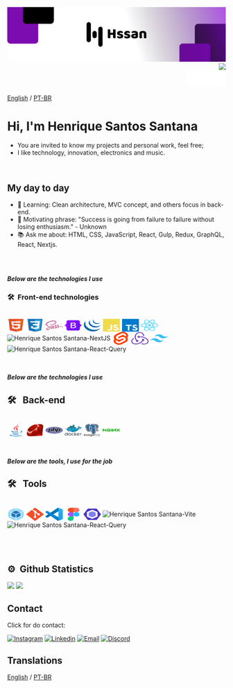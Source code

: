 <img src="./Github - Cover-highlight.png"/>

<div align="right">
    <a title="View Portfolio" href="https://henriquessan-portfolio.vercel.app/">
        <img src="https://img.shields.io/badge/View_Portfolio-7c0cb0?style=for-the-badge&logo=vercel&logoColor=white" />    
    </a>
</div>

<div align="right"> 
    <img width="90" src="./logo.svg"/>
</div>

[English](https://github.com/HenriqueSSan/HenriqueSSan) / [PT-BR](https://github.com/HenriqueSSan/HenriqueSSan/blob/main/README_pt-BR.md)

# Hi, I'm Henrique Santos Santana

- You are invited to know my projects and personal work, feel free;
- I like technology, innovation, electronics and music.

<br>

## My day to day

- 🌱 Learning: Clean architecture, MVC concept, and others focus in back-end.
- 🎯 Motivating phrase: "Success is going from failure to failure without losing enthusiasm." - Unknown
- 📚 Ask me about: HTML, CSS, JavaScript, React, Gulp, Redux, GraphQL, React, Nextjs.

<br>
<br>

_**Below are the technologies I use**_

### 🛠 &nbsp;Front-end technologies

<div style="display: inline_block"><br>
  <img align="center" title="HTML" alt="Henrique Santos Santana-HTML" height="30" width="40" src="https://raw.githubusercontent.com/devicons/devicon/master/icons/html5/html5-original.svg">
  <img align="center" title="CSS" alt="Henrique Santos Santana-CSS" height="30" width="40" src="https://raw.githubusercontent.com/devicons/devicon/master/icons/css3/css3-original.svg">
  <img align="center" title="SASS/SCSS" alt="Henrique Santos Satana -SASS/SCSS" height="30" width="40" src="https://github.com/devicons/devicon/blob/master/icons/sass/sass-original.svg" >
  <img align="center" title="Bootstrap" alt="Henrique Santos Santana-Bootstrap" height="30" width="40" src="https://github.com/devicons/devicon/blob/master/icons/bootstrap/bootstrap-original.svg">
  <img align="center" title="JQuery" alt="Henrique Santos Santana-Jquery" height="30" width="40" src="https://github.com/devicons/devicon/blob/master/icons/jquery/jquery-original.svg">
  <img align="center" title="Javascript" alt="Henrique Santos Santana-JS" height="30" width="40" src="https://raw.githubusercontent.com/devicons/devicon/master/icons/javascript/javascript-plain.svg">
  <img align="center" title="Typescript"alt="Henrique Santos Santana-TS" height="30" width="40" src="https://raw.githubusercontent.com/devicons/devicon/master/icons/typescript/typescript-plain.svg">
  <img align="center" title="React" alt="Henrique Santos Santana-React" height="30" width="40" src="https://raw.githubusercontent.com/devicons/devicon/master/icons/react/react-original.svg">
  <img align="center" title="NextJS" alt="Henrique Santos Santana-NextJS" height="30" width="40" src="https://cdn.svgporn.com/logos/nextjs-icon.svg">
  <img align="center" title="Svelte" alt="Henrique Santos Santana-Svelte" height="30" width="40" src="https://github.com/devicons/devicon/blob/master/icons/svelte/svelte-original.svg">
  <img align="center" title="Redux" alt="Henrique Santos Santana-Redux" height="30" width="40" src="https://github.com/devicons/devicon/blob/master/icons/redux/redux-original.svg">
  <img align="center" title="TailwindCSS" alt="Henrique Santos Santana-TailwindCSS" height="30" width="40" src="https://github.com/devicons/devicon/blob/master/icons/tailwindcss/tailwindcss-original.svg">
  <img align="center" title="React Query" alt="Henrique Santos Santana-React-Query" height="30" width="40" src="https://cdn.svgporn.com/logos/react-query-icon.svg">
</div>

<br>
<br>

_**Below are the technologies I use**_

## 🛠 &nbsp; Back-end

<div style="display: inline_block"><br>
  <img align="center" title="Java" alt="Henrique Santos Santana-HTML" height="30" width="40" src="https://raw.githubusercontent.com/devicons/devicon/refs/heads/master/icons/java/java-original.svg">
  <img align="center" title="Ruby" alt="Henrique Santos Santana-HTML" height="30" width="40" src="https://raw.githubusercontent.com/devicons/devicon/refs/heads/master/icons/ruby/ruby-original.svg">
  <img align="center" title="Php" alt="Henrique Santos Santana-CSS" height="30" width="40" src="https://raw.githubusercontent.com/devicons/devicon/refs/heads/master/icons/php/php-original.svg"> 
  <img align="center" title="Docker" alt="Henrique Santos Santana-CSS" height="30" width="40" src="https://raw.githubusercontent.com/devicons/devicon/refs/heads/master/icons/docker/docker-original-wordmark.svg">
  <img align="center" title="PostgreSQL" alt="Henrique Santos Santana-CSS" height="30" width="40" src="https://raw.githubusercontent.com/devicons/devicon/refs/heads/master/icons/postgresql/postgresql-original-wordmark.svg">
  <img align="center" title="NGINX" alt="Henrique Santos Santana-CSS" height="30" width="40" src="https://raw.githubusercontent.com/devicons/devicon/refs/heads/master/icons/nginx/nginx-original.svg">
</div>

<br/>
<br/>

_**Below are the tools, I use for the job**_

## 🛠 &nbsp; Tools

<div style="display: inline_block"><br>
  <img align="center" title="Webpack" alt="Henrique Santos Santana-Webpack" height="30" width="40" src="https://github.com/devicons/devicon/blob/master/icons/webpack/webpack-original.svg">
  <img align="center" title="Git" alt="Henrique Santos Santana-Git" height="30" width="40" src="https://github.com/devicons/devicon/blob/master/icons/git/git-original.svg">
  <img align="center" title="VSCode" alt="Henrique Santos Santana-Visual Studio Code" height="30" width="40" src="https://github.com/devicons/devicon/blob/master/icons/vscode/vscode-original.svg">
  <img align="center" title="Figma" alt="Henrique Santos Santana-Figma" height="30" width="40" src="https://github.com/devicons/devicon/blob/master/icons/figma/figma-original.svg">
  <img align="center" title="Eslint" alt="Henrique Santos Santana-Vite" height="30" width="40" src="https://github.com/devicons/devicon/blob/master/icons/eslint/eslint-original.svg">
  <img align="center" title="Prettier" alt="Henrique Santos Santana-Vite" height="30" width="40" src="https://cdn.svgporn.com/logos/prettier.svg">
  <img align="center" title="Notion" alt="Henrique Santos Santana-React-Query" height="30" width="40" src="https://cdn.svgporn.com/logos/notion-icon.svg">
</div>

<br>
<br>
<br>

## ⚙️ &nbsp;Github Statistics
<div style="display: inline_block">
  <img width="48%" src="https://github-readme-stats.vercel.app/api/top-langs/?username=HenriqueSSan&layout=compact&langs_count=9&theme=radical">
  <img width="48%" src="https://github-readme-stats.vercel.app/api?username=HenriqueSSan&show_icons=true&theme=radical&include_all_commits=true&count_private=true">
</div>

## Contact

Click for do contact:

[![Instagram](https://img.shields.io/badge/Instagram-fc1e6f?style=for-the-badge&logo=instagram&logoColor=white)](https://instagram.com/henry_ssan/)
[![Linkedin](https://img.shields.io/badge/Linkedin-0072b1?style=for-the-badge&logo=linkedin&logoColor=white)](https://linkedin.com/in/henrique-santos-santana)
[![Email](https://img.shields.io/badge/Email-ea4335?style=for-the-badge&logo=gmail&logoColor=white)](mailto:hsstudentwork@gmail.com)
[![Discord](https://img.shields.io/badge/Discord-738adb?style=for-the-badge&logo=discord&logoColor=white)](https://discordapp.com/users/911766406893281310)

## Translations

[English](https://github.com/HenriqueSSan/HenriqueSSan) / [PT-BR](https://github.com/HenriqueSSan/HenriqueSSan/blob/main/README_pt-BR.md)
